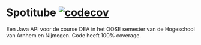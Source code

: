 # Spotitube [![codecov](https://codecov.io/gh/niels-bosman/HAN-dea-spotitube/branch/main/graph/badge.svg)](https://codecov.io/gh/niels-bosman/HAN-dea-spotitube)

Een Java API voor de course DEA in het OOSE semester van de Hogeschool van Arnhem en Nijmegen. Code heeft 100% coverage.